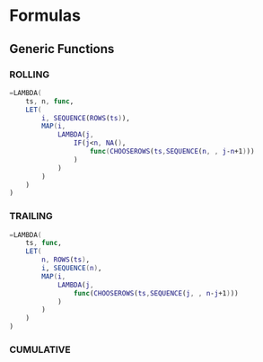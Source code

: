 # Formulas

## Generic Functions

### ROLLING
```swift
=LAMBDA(
    ts, n, func,
    LET(
        i, SEQUENCE(ROWS(ts)),
        MAP(i,
            LAMBDA(j,
                IF(j<n, NA(),
                    func(CHOOSEROWS(ts,SEQUENCE(n, , j-n+1)))
                )
            )
        )
    )
)
```

### TRAILING
```swift
=LAMBDA(
    ts, func,
    LET(
        n, ROWS(ts),
        i, SEQUENCE(n),
        MAP(i,
            LAMBDA(j,
                func(CHOOSEROWS(ts,SEQUENCE(j, , n-j+1)))
            )
        )
    )
)
```

### CUMULATIVE
```swift
```